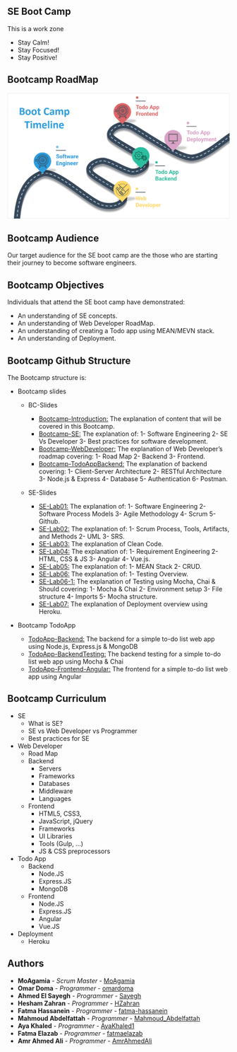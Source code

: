 ## SE Boot Camp
This is a work zone
* Stay Calm!
* Stay Focused!
* Stay Positive!

## Bootcamp RoadMap
![Bootcamp RoadMap](https://raw.githubusercontent.com/MoAgamia/SE-Boot-Camp/master/Bootcamp-Slides/BC-Slides/Bootcamp-Assests/SE-Bootcamp-RoadMap.PNG "Bootcamp RoadMap")

## Bootcamp Audience
Our target audience for the SE boot camp are the those who are starting their journey to become software engineers. 

## Bootcamp Objectives
Individuals that attend the SE boot camp have demonstrated:
* An understanding of SE concepts. 
* An understanding of Web Developer RoadMap.
* An understanding of creating a Todo app using MEAN/MEVN stack.
* An understanding of Deployment.

## Bootcamp Github Structure
The Bootcamp structure is:
* Bootcamp slides
  * BC-Slides
      * [Bootcamp-Introduction:](https://github.com/MoAgamia/SE-Boot-Camp/blob/master/Bootcamp-Slides/BC-Slides/BootCamp-Introduction.pdf) The explanation of content that will be covered in this Bootcamp.
      * [Bootcamp-SE:](https://github.com/MoAgamia/SE-Boot-Camp/blob/master/Bootcamp-Slides/BC-Slides/BootCamp-SE.pdf) The explanation of: 1- Software Engineering 2- SE Vs Developer 3- Best practices for software development.
      * [Bootcamp-WebDeveloper:](https://github.com/MoAgamia/SE-Boot-Camp/blob/master/Bootcamp-Slides/BC-Slides/BootCamp-WebDeveloper.pdf) The explanation of Web Developer’s roadmap covering: 1- Road Map 2- Backend 3- Frontend.
      * [Bootcamp-TodoAppBackend:](https://github.com/MoAgamia/SE-Boot-Camp/blob/master/Bootcamp-Slides/BC-Slides/BootCamp-TodoAppBackend.pdf) The explanation of backend covering: 1- Client-Server Architecture 2- RESTful Architecture 3- Node.js & Express 4- Database 5- Authentication 6- Postman.

  * SE-Slides
      * [SE-Lab01:](https://github.com/MoAgamia/SE-Boot-Camp/blob/master/Bootcamp-Slides/SE-Slides/SE-Lab01.pdf) The explanation of: 1- Software Engineering 2- Software Process Models 3- Agile Methodology 4- Scrum 5- Github.
      * [SE-Lab02:](https://github.com/MoAgamia/SE-Boot-Camp/blob/master/Bootcamp-Slides/SE-Slides/SE-Lab02.pdf) The explanation of: 1- Scrum Process, Tools, Artifacts, and Methods 2- UML 3- SRS.
      * [SE-Lab03:](https://github.com/MoAgamia/SE-Boot-Camp/blob/master/Bootcamp-Slides/SE-Slides/SE-Lab03.pdf) The explanation of Clean Code.
      * [SE-Lab04:](https://github.com/MoAgamia/SE-Boot-Camp/blob/master/Bootcamp-Slides/SE-Slides/SE-Lab04.pdf) The explanation of: 1- Requirement Engineering 2- HTML, CSS & JS 3- Angular 4- Vue.js.
      * [SE-Lab05:](https://github.com/MoAgamia/SE-Boot-Camp/blob/master/Bootcamp-Slides/SE-Slides/SE-Lab05.pdf) The explanation of: 1- MEAN Stack 2- CRUD.
      * [SE-Lab06:](https://github.com/MoAgamia/SE-Boot-Camp/blob/master/Bootcamp-Slides/SE-Slides/SE-Lab06.pdf) The explanation of: 1- Testing Overview.
      * [SE-Lab06-1:](https://github.com/MoAgamia/SE-Boot-Camp/blob/master/Bootcamp-Slides/SE-Slides/SE-Lab06-1.pdf) The explanation of Testing using Mocha, Chai & Should covering: 1- Mocha & Chai 2- Environment setup 3- File structure 4- Imports 5- Mocha structure.
      * [SE-Lab07:](https://github.com/MoAgamia/SE-Boot-Camp/blob/master/Bootcamp-Slides/SE-Slides/SE-Lab07.pdf) The explanation of Deployment overview using Heroku.

* Bootcamp TodoApp
  * [TodoApp-Backend:](https://github.com/MoAgamia/SE-Boot-Camp/tree/master/Bootcamp-TodoApp/TodoApp-Backend) The backend for a simple to-do list web app using Node.js, Express.js & MongoDB
  * [TodoApp-BackendTesting:](https://github.com/MoAgamia/SE-Boot-Camp/tree/master/Bootcamp-TodoApp/TodoApp-BackendTesting) The backend testing for a simple to-do list web app using Mocha & Chai
  * [TodoApp-Frontend-Angular:](https://github.com/MoAgamia/SE-Boot-Camp/tree/master/Bootcamp-TodoApp/TodoApp-Frontend-Angular) The frontend for a simple to-do list web app using Angular

## Bootcamp Curriculum
* SE
  * What is SE?
  * SE vs Web Developer vs Programmer
  * Best practices for SE
* Web Developer 
  * Road Map
  * Backend
    * Servers
    * Frameworks
    * Databases
    * Middleware
    * Languages
  * Frontend
    * HTML5, CSS3, 
    * JavaScript, jQuery
    * Frameworks
    * UI Libraries
    * Tools (Gulp, ...)
    * JS & CSS preprocessors
* Todo App
    * Backend
        * Node.JS
        * Express.JS
        * MongoDB
    * Frontend
        * Node.JS
        * Express.JS
        * Angular
        * Vue.JS
* Deployment
    * Heroku  

## Authors

* **MoAgamia** - *Scrum Master* - [MoAgamia](https://github.com/MoAgamia)
* **Omar Doma** - *Programmer* - [omardoma](https://github.com/omardoma)
* **Ahmed El Sayegh** - *Programmer* - [Sayegh](https://github.com/Sayegh7)
* **Hesham Zahran** - *Programmer* - [HZahran](https://github.com/HZahran)
* **Fatma Hassanein** - *Programmer* - [fatma-hassanein](https://github.com/fatma-hassanein)
* **Mahmoud Abdelfattah** - *Programmer* - [Mahmoud_Abdelfattah](https://github.com/abdelfattah10)
* **Aya Khaled** - *Programmer* - [AyaKhaled1](https://github.com/AyaKhaled1)
* **Fatma Elazab** - *Programmer* - [fatmaelazab](https://github.com/fatmaelazab)
* **Amr Ahmed Ali** - *Programmer* - [AmrAhmedAli](https://github.com/AmrAhmedAli)


